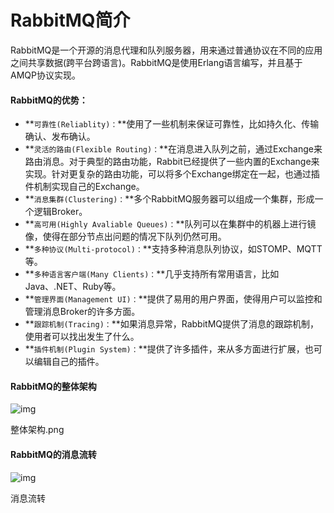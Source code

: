 # RabbitMQ简介

RabbitMQ是一个开源的消息代理和队列服务器，用来通过普通协议在不同的应用之间共享数据(跨平台跨语言)。RabbitMQ是使用Erlang语言编写，并且基于AMQP协议实现。

#### RabbitMQ的优势：

- **`可靠性(Reliablity)：`**使用了一些机制来保证可靠性，比如持久化、传输确认、发布确认。
- **`灵活的路由(Flexible Routing)：`**在消息进入队列之前，通过Exchange来路由消息。对于典型的路由功能，Rabbit已经提供了一些内置的Exchange来实现。针对更复杂的路由功能，可以将多个Exchange绑定在一起，也通过插件机制实现自己的Exchange。
- **`消息集群(Clustering)：`**多个RabbitMQ服务器可以组成一个集群，形成一个逻辑Broker。
- **`高可用(Highly Avaliable Queues)：`**队列可以在集群中的机器上进行镜像，使得在部分节点出问题的情况下队列仍然可用。
- **`多种协议(Multi-protocol)：`**支持多种消息队列协议，如STOMP、MQTT等。
- **`多种语言客户端(Many Clients)：`**几乎支持所有常用语言，比如Java、.NET、Ruby等。
- **`管理界面(Management UI)：`**提供了易用的用户界面，使得用户可以监控和管理消息Broker的许多方面。
- **`跟踪机制(Tracing)：`**如果消息异常，RabbitMQ提供了消息的跟踪机制，使用者可以找出发生了什么。
- **`插件机制(Plugin System)：`**提供了许多插件，来从多方面进行扩展，也可以编辑自己的插件。

#### RabbitMQ的整体架构

![img](https:////upload-images.jianshu.io/upload_images/17039633-b0adf1dfade2f122.png?imageMogr2/auto-orient/strip|imageView2/2/w/1200/format/webp)

整体架构.png

#### RabbitMQ的消息流转

![img](https:////upload-images.jianshu.io/upload_images/17039633-6fe89a2074201de7.png?imageMogr2/auto-orient/strip|imageView2/2/w/1200/format/webp)

消息流转